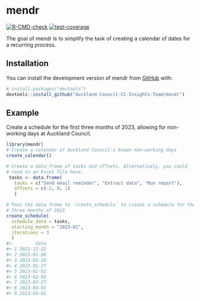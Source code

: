 
<!-- README.md is generated from README.Rmd. Please edit that file -->

# mendr

<!-- badges: start -->

[![R-CMD-check](https://github.com/Auckland-Council-CC-Insights-Team/mendr/actions/workflows/R-CMD-check.yaml/badge.svg)](https://github.com/Auckland-Council-CC-Insights-Team/mendr/actions/workflows/R-CMD-check.yaml)
[![test-coverage](https://github.com/Auckland-Council-CC-Insights-Team/mendr/actions/workflows/test-coverage.yaml/badge.svg)](https://github.com/Auckland-Council-CC-Insights-Team/mendr/actions/workflows/test-coverage.yaml)
<!-- badges: end -->

The goal of mendr is to simplify the task of creating a calendar of
dates for a recurring process.

## Installation

You can install the development version of mendr from
[GitHub](https://github.com/) with:

``` r
# install.packages("devtools")
devtools::install_github("Auckland-Council-CC-Insights-Team/mendr")
```

## Example

Create a schedule for the first three months of 2023, allowing for
non-working days at Auckland Council.

``` r
library(mendr)
# Create a calendar of Auckland Council's known non-working days
create_calendar()

# Create a data frame of tasks and offsets. Alternatively, you could
# read in an Excel file here.
 tasks <- data.frame(
   tasks = c("Send email reminder", "Extract data", "Run report"),
   offsets = c(-2, 0, 1)
   )

# Pass the data frame to `create_schedule` to create a schedule for the first
# three months of 2023
create_schedule(
  schedule_data = tasks,
  starting_month = "2023-01",
  iterations = 3
  )
#>         date
#> 1 2022-12-22
#> 2 2023-01-09
#> 3 2023-01-10
#> 4 2023-01-27
#> 5 2023-02-01
#> 6 2023-02-02
#> 7 2023-02-27
#> 8 2023-03-01
#> 9 2023-03-02
```
